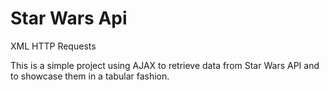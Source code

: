 # Star Wars Api
XML HTTP Requests

This is a simple project using AJAX to retrieve data from Star Wars API and to showcase them in a tabular fashion.
